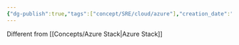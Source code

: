 ```yaml
---
{"dg-publish":true,"tags":["concept/SRE/cloud/azure"],"creation_date":"2024-05-02 18:40","permalink":"/concepts/azure-stack-hub/","dgPassFrontmatter":true}
---
```


Different from [[Concepts/Azure Stack\|Azure Stack]]
